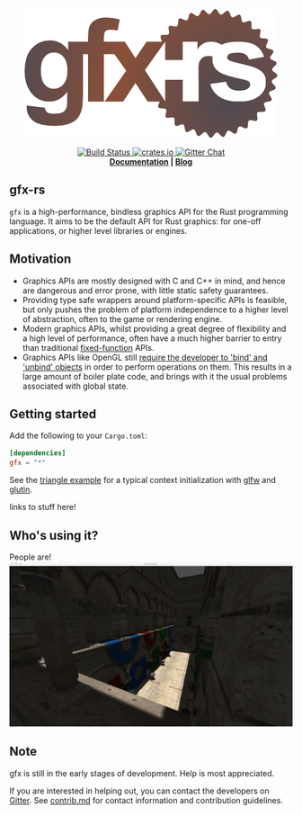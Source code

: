<!--
    Copyright 2014 The Gfx-rs Developers.

    Licensed under the Apache License, Version 2.0 (the "License");
    you may not use this file except in compliance with the License.
    You may obtain a copy of the License at

        http://www.apache.org/licenses/LICENSE-2.0

    Unless required by applicable law or agreed to in writing, software
    distributed under the License is distributed on an "AS IS" BASIS,
    WITHOUT WARRANTIES OR CONDITIONS OF ANY KIND, either express or implied.
    See the License for the specific language governing permissions and
    limitations under the License.
-->
<p align="center">
  <img src="info/logo.png">
</p>
<p align="center">
  <a href="https://travis-ci.org/gfx-rs/gfx">
      <img src="https://img.shields.io/travis/gfx-rs/gfx/master.svg?style=flat-square" alt="Build Status">
  </a>
  <a href="https://crates.io/crates/gfx">
      <img src="http://meritbadge.herokuapp.com/gfx?style=flat-square" alt="crates.io">
  </a>
  <a href="https://gitter.im/gfx-rs/gfx">
    <img src="https://img.shields.io/badge/GITTER-join%20chat-green.svg?style=flat-square" alt="Gitter Chat">
  </a>
  <br>
  <strong><a href="http://gfx-rs.github.io/gfx/gfx/index.html">Documentation</a> | <a href="http://gfx-rs.github.io/">Blog</a> </strong>
</p>

## gfx-rs
`gfx` is a high-performance, bindless graphics API for the Rust programming language. It aims to be the default API for Rust graphics: for one-off applications, or higher level libraries or engines.

## Motivation

- Graphics APIs are mostly designed with C and C++ in mind, and hence are dangerous and error prone, with little static safety guarantees.
- Providing type safe wrappers around platform-specific APIs is feasible, but only pushes the problem of platform independence to a higher level of abstraction, often to the game or rendering engine.
- Modern graphics APIs, whilst providing a great degree of flexibility and a high level of performance, often have a much higher barrier to entry than traditional [fixed-function](http://en.wikipedia.org/wiki/Fixed-function) APIs.
- Graphics APIs like OpenGL still [require the developer to 'bind' and 'unbind' objects](http://www.arcsynthesis.org/gltut/Basics/Intro%20What%20is%20OpenGL.html#d0e887) in order to perform operations on them. This results in a large amount of boiler plate code, and brings with it the usual problems associated with global state.

## Getting started

Add the following to your `Cargo.toml`:

~~~toml
[dependencies]
gfx = "*"
~~~

See the [triangle example](https://github.com/gfx-rs/gfx/tree/master/examples/triangle) for a typical context
initialization with [glfw](https://github.com/bjz/glfw-rs/) and [glutin](https://github.com/tomaka/glutin/).

links to stuff here!

## Who's using it?

People are!
![](https://raw.githubusercontent.com/csherratt/snowmew/master/.screenshot.jpg)

## Note

gfx is still in the early stages of development. Help is most appreciated.

If you are interested in helping out, you can contact the developers on [Gitter](https://gitter.im/gfx-rs/gfx). See [contrib.md](info/contrib.md) for contact information and contribution guidelines.
